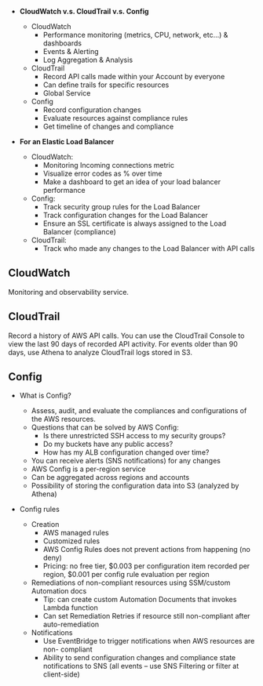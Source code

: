 - **CloudWatch v.s. CloudTrail v.s. Config**
	- CloudWatch  
		- Performance monitoring (metrics, CPU, network, etc...) & dashboards
		- Events & Alerting  
		- Log Aggregation & Analysis
	- CloudTrail  
		- Record API calls made within your Account by everyone
		- Can define trails for specific resources  
		- Global Service
	- Config
		- Record configuration changes
		- Evaluate resources against compliance rules
		- Get timeline of changes and compliance

- **For an Elastic Load Balancer**
	- CloudWatch:  
		- Monitoring Incoming connections metric
		- Visualize error codes as % over time  
		- Make a dashboard to get an idea of your load balancer performance
	- Config:  
		- Track security group rules for the Load Balancer  
		- Track configuration changes for the Load Balancer  
		- Ensure an SSL certificate is always assigned to the Load Balancer (compliance)
	- CloudTrail:  
		- Track who made any changes to the Load Balancer with API calls

## CloudWatch
Monitoring and observability service.

## CloudTrail
Record a history of AWS API calls.
You can use the CloudTrail Console to view the last 90 days of recorded API activity. For events older than 90 days, use Athena to analyze CloudTrail logs stored in S3.

## Config
- What is Config?
	- Assess, audit, and evaluate the compliances and configurations of the AWS resources.
	- Questions that can be solved by AWS Config:  
		- Is there unrestricted SSH access to my security groups?
		- Do my buckets have any public access?  
		- How has my ALB configuration changed over time?
	- You can receive alerts (SNS notifications) for any changes  
	- AWS Config is a per-region service  
	- Can be aggregated across regions and accounts  
	- Possibility of storing the configuration data into S3 (analyzed by Athena)

- Config rules
	- Creation
		- AWS managed rules
		- Customized rules
		- AWS Config Rules does not prevent actions from happening (no deny)
		- Pricing: no free tier, $0.003 per configuration item recorded per region, $0.001 per config rule evaluation per region
	- Remediations of non-compliant resources using SSM/custom Automation docs
		- Tip: can create custom Automation Documents that invokes Lambda function
		- Can set Remediation Retries if resource still non-compliant after auto-remediation
	- Notifications
		- Use EventBridge to trigger notifications when AWS resources are non- compliant
		- Ability to send configuration changes and compliance state notifications to SNS (all events – use SNS Filtering or filter at client-side)
	
